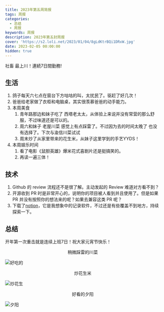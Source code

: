 ```yaml
---
title: 2023年第五周简报
tags: 周报
categories:
  - 总结
  - 周报
keywords: 周报
description: 2023年第五封周报
cover: 'https://s2.loli.net/2023/01/04/8gLdKtrBQi1DRxW.jpg'
date: 2023-02-05 00:00:00
hidden: true
---
```



社畜 最上川！連続7日間勤務!

## 生活

1. 鸽子每天六七点在窗台下方咕咕的叫，太扰民了。驱赶了好几次！
2. 爸爸给老家做了衣柜和电脑桌，其实很羡慕爸爸的动手能力。
2. 本周美食
    1. 青年路那边和妹子吃了 西塔老太太，从体验上来说并没有常营的那么舒服，不过味道还是可以的。
    2. 周六和妹子 老屋川菜 感觉上有点踩雷了。不过因为去的时间太晚了 也没有选择了。下次与渝信川菜试试
    3. 周末炒了从家里带来的花生米，从妹子这里学到的手艺YYDS！
3. 本周娱乐时间
    1. 看了电影《鼠胆英雄》爆米花式喜剧片还是挺搞笑的。
    2. 再读一遍三体！

## 技术

1. Github 的 review 流程还不是很了解。主动发起的 Review 难道对方看不到？
2. 开源收到 PR 时是非常开心的，说明你的项目被人看到并且使用了。但是如果 PR 并没有按照你的想法来的呢？如果去兼容这类 PR 呢？
3. 下载了[notion](https://www.notion.so/)，它是我想象中的记录软件，不过还是有些覆盖不到地方，持续探索一下。

## 总结

开年第一次重击就是连续上班7日！祝大家元宵节快乐！

<center>稍微踩雷的川菜</center>

![好吃的](https://imgup.lkhardy.cn/hardy/2023/02/weekly1-laowuchuancai.jpeg)

<center>炒花生米</center>

![炒花生](https://imgup.lkhardy.cn/hardy/2023/02/weekly4-peanuts.jpeg)

<center>好看的夕阳</center>

![夕阳](https://imgup.lkhardy.cn/hardy/2023/02/weekly1-xiyang.jpeg)
